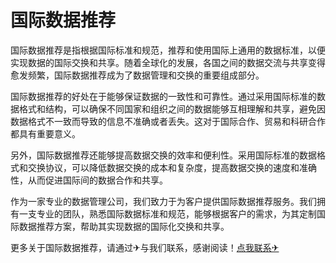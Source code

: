 # 国际数据推荐

国际数据推荐是指根据国际标准和规范，推荐和使用国际上通用的数据标准，以便实现数据的国际交换和共享。随着全球化的发展，各国之间的数据交流与共享变得愈发频繁，国际数据推荐成为了数据管理和交换的重要组成部分。

国际数据推荐的好处在于能够保证数据的一致性和可靠性。通过采用国际标准的数据格式和结构，可以确保不同国家和组织之间的数据能够互相理解和共享，避免因数据格式不一致而导致的信息不准确或者丢失。这对于国际合作、贸易和科研合作都具有重要意义。

另外，国际数据推荐还能够提高数据交换的效率和便利性。采用国际标准的数据格式和交换协议，可以降低数据交换的成本和复杂度，提高数据交换的速度和准确性，从而促进国际间的数据合作和共享。

作为一家专业的数据管理公司，我们致力于为客户提供国际数据推荐服务。我们拥有一支专业的团队，熟悉国际数据标准和规范，能够根据客户的需求，为其定制国际数据推荐方案，帮助其实现数据的国际化交换和共享。

更多关于国际数据推荐，请通过✈与我们联系，感谢阅读！[点我联系✈](https://box.G208.com)